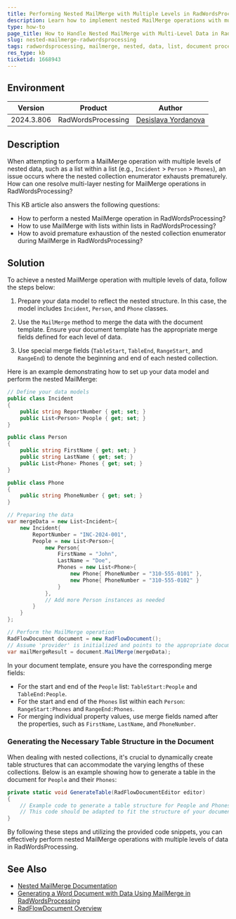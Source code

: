 ```yaml
---
title: Performing Nested MailMerge with Multiple Levels in RadWordsProcessing
description: Learn how to implement nested MailMerge operations with multiple levels of data, such as handling lists within lists, in RadWordsProcessing.
type: how-to
page_title: How to Handle Nested MailMerge with Multi-Level Data in RadWordsProcessing
slug: nested-mailmerge-radwordsprocessing
tags: radwordsprocessing, mailmerge, nested, data, list, document processing
res_type: kb
ticketid: 1668943
---
```


## Environment

| Version | Product | Author | 
| --- | --- | ---- | 
| 2024.3.806| RadWordsProcessing |[Desislava Yordanova](https://www.telerik.com/blogs/author/desislava-yordanova)| 

## Description

When attempting to perform a MailMerge operation with multiple levels of nested data, such as a list within a list (e.g., `Incident` > `Person` > `Phones`), an issue occurs where the nested collection enumerator exhausts prematurely. How can one resolve multi-layer nesting for MailMerge operations in RadWordsProcessing?

This KB article also answers the following questions:

- How to perform a nested MailMerge operation in RadWordsProcessing?
- How to use MailMerge with lists within lists in RadWordsProcessing?
- How to avoid premature exhaustion of the nested collection enumerator during MailMerge in RadWordsProcessing?

## Solution

To achieve a nested MailMerge operation with multiple levels of data, follow the steps below:

1. Prepare your data model to reflect the nested structure. In this case, the model includes `Incident`, `Person`, and `Phone` classes.

2. Use the `MailMerge` method to merge the data with the document template. Ensure your document template has the appropriate merge fields defined for each level of data.

3. Use special merge fields (`TableStart`, `TableEnd`, `RangeStart`, and `RangeEnd`) to denote the beginning and end of each nested collection.

Here is an example demonstrating how to set up your data model and perform the nested MailMerge:

```csharp
// Define your data models
public class Incident
{
    public string ReportNumber { get; set; }
    public List<Person> People { get; set; }
}

public class Person
{
    public string FirstName { get; set; }
    public string LastName { get; set; }
    public List<Phone> Phones { get; set; }
}

public class Phone
{
    public string PhoneNumber { get; set; }
}

// Preparing the data
var mergeData = new List<Incident>{
    new Incident{
        ReportNumber = "INC-2024-001",
        People = new List<Person>{
            new Person{
                FirstName = "John",
                LastName = "Doe",
                Phones = new List<Phone>{
                    new Phone{ PhoneNumber = "310-555-0101" },
                    new Phone{ PhoneNumber = "310-555-0102" }
                }
            },
            // Add more Person instances as needed
        }
    }
};

// Perform the MailMerge operation
RadFlowDocument document = new RadFlowDocument();
// Assume 'provider' is initialized and points to the appropriate document format provider
var mailMergeResult = document.MailMerge(mergeData);
```

In your document template, ensure you have the corresponding merge fields:

- For the start and end of the `People` list: `TableStart:People` and `TableEnd:People`.
- For the start and end of the `Phones` list within each `Person`: `RangeStart:Phones` and `RangeEnd:Phones`.
- For merging individual property values, use merge fields named after the properties, such as `FirstName`, `LastName`, and `PhoneNumber`.

### Generating the Necessary Table Structure in the Document

When dealing with nested collections, it's crucial to dynamically create table structures that can accommodate the varying lengths of these collections. Below is an example showing how to generate a table in the document for `People` and their `Phones`:

```csharp
private static void GenerateTable(RadFlowDocumentEditor editor)
{
    // Example code to generate a table structure for People and Phones
    // This code should be adapted to fit the structure of your document template
}
```

By following these steps and utilizing the provided code snippets, you can effectively perform nested MailMerge operations with multiple levels of data in RadWordsProcessing.

## See Also

- [Nested MailMerge Documentation](https://docs.telerik.com/devtools/document-processing/libraries/radwordsprocessing/editing/mail-merge#nested-mail-merge)
- [Generating a Word Document with Data Using MailMerge in RadWordsProcessing](https://docs.telerik.com/devtools/document-processing/knowledge-base/generate-doc-template-and-populate-with-collection-data-mail-merge)
- [RadFlowDocument Overview](https://docs.telerik.com/document-processing/libraries/radwordsprocessing/model/radflowdocument)
